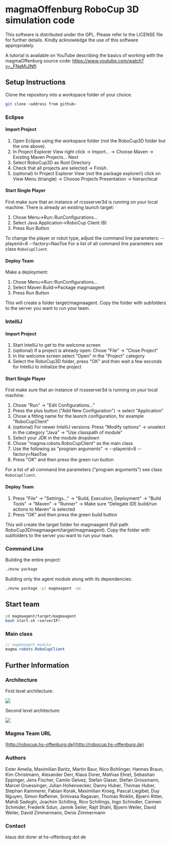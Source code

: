# magmaOffenburg RoboCup 3D simulation code

This software is distributed under the GPL. Please refer to the LICENSE file for further details. Kindly acknowledge the use of this software appropriately.

A tutorial is available on YouTube describing the basics of working with the magmaOffenburg source code:
https://www.youtube.com/watch?v=_FNaMjJlNfI

## Setup Instructions

Clone the repository into a workspace folder of your choice.

```bash
git clone <address from github>
```


### Eclipse
#### Import Project
1. Open Eclipse using the workspace folder (not the RoboCup3D folder but the one above).
1. In Project Explorer View right click -> Import... -> Choose Maven -> Existing Maven Projects... Next
1. Select RoboCup3D as Root Directory
1. Check that all projects are selected -> Finish.
1. (optional) In Project Explorer View (not the package explorer!) click on View Menu (triangle) -> Choose Projects Presentation -> hierarchical

#### Start Single Player
First make sure that an instance of rcssserver3d is running on your local machine.
There is already an existing launch target:

1. Chose Menu->Run::RunConfigurations...
1. Select Java Application->RoboCup Client (8)
1. Press Run Button

To change the player or robot type, adjust the command line parameters:
  --playerid=8 --factory=NaoToe
  For a list of all command line parameters see class `RoboCupClient`.

#### Deploy Team
Make a deployment:

1. Chose Menu->Run::RunConfigurations...
1. Select Maven Build->Package magmaagent
1. Press Run Button

This will create a folder target/magmaagent. Copy the folder with subfolders to the server you want to run your team.

### IntelliJ
#### Import Project
1. Start IntelliJ to get to the welcome screen
1. (optional) If a project is already open: Chose "File" -> "Close Project"
1. In the welcome screen select "Open" in the "Project" category
1. Select the RoboCup3D folder, press "OK" and then wait a few seconds for IntelliJ to initialize the project

#### Start Single Player
First make sure that an instance of rcssserver3d is running on your local machine.
1. Chose "Run" -> "Edit Configurations..."
1. Press the plus button ("Add New Configuration") -> select "Application"
1. Chose a fitting name for the launch configuration, for example "RoboCupClient"
1. (optional) For newer IntelliJ versions: Press "Modify options" -> unselect in the category "Java" -> "Use classpath of module"
1. Select your JDK in the module dropdown
1. Chose "magma.robots.RoboCupClient" as the main class
1. Use the following as "program arguments" -> --playerid=8 --factory=NaoToe
1. Press "OK" and then press the green run button

For a list of all command line parameters ("program arguments") see class `RoboCupClient`.

#### Deploy Team
1. Press "File" -> "Settings..." -> "Build, Execution, Deployment" -> "Build Tools" -> "Maven" -> "Runner" -> Make sure "Delegate IDE build/run actions to Maven" is selected
1. Press "OK" and then press the green build button

This will create the target folder for magmaagent (full path RoboCup3D/magmaagent/target/magmaagent). Copy the folder with subfolders to the server you want to run your team.

### Command Line

Building the entire project:

```bash
./mvnw package
```

Building only the agent module along with its dependencies:

```bash
./mvnw package -pl magmaagent -am
```

## Start team

```bash
cd magmaagent/target/magmaagent
bash start.sh <serverIP>
```

### Main class

```java
// magmaagent module
magma.robots.RoboCupClient
```

## Further Information

### Architecture

First level architecture:

 ![](base/uml/images/Architecture_Firstlevel.jpg)

Second level architecture:

 ![](base/uml/images/Architecture_Secondlevel.jpg)


### Magma Team URL

[http://robocup.hs-offenburg.de](http://robocup.hs-offenburg.de)

### Authors
Ester Amelia, Maximilian Baritz, Martin Baur, Nico Bohlinger, Hannes Braun, Kim Christmann, Alexander Derr, 
Klaus Dorer, Mathias Ehret, Sebastian Eppinger, Jens Fischer, 
Camilo Gelvez, Stefan Glaser, Stefan Grossmann, Marcel Gruessinger, Julian Hohenoecker, Danny Huber, Thomas Huber, 
Stephan Kammerer, Fabian Korak, Maximilian Kroeg, Pascal Liegibel, Duy Nguyen, 
Simon Raffeiner, Srinivasa Ragavan, Thomas Rinklin, Bjoern Ritter, 
Mahdi Sadeghi, Joachim Schilling, Rico Schillings, Ingo Schindler, Carmen Schmider, Frederik Sdun, Jannik Seiler, Rajit Shahi, 
Bjoern Weiler, David Weiler, David Zimmermann, Denis Zimmermann

### Contact

klaus dot dorer at hs-offenburg dot de

